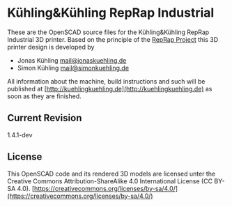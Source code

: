 # Kühling&Kühling RepRap Industrial

These are the OpenSCAD source files for the Kühling&Kühling RepRap Industrial 3D printer.
Based on the principle of the [RepRap Project](http://reprap.org) this 3D printer design is developed by

* Jonas Kühling <mail@jonaskuehling.de>
* Simon Kühling <mail@simonkuehling.de>

All information about the machine, build instructions and such will be published at
[http://kuehlingkuehling.de](http://kuehlingkuehling.de)
as soon as they are finished.

## Current Revision

1.4.1-dev

## License

This OpenSCAD code and its rendered 3D models are licensed unter the Creative Commons Attribution-ShareAlike 4.0 International License (CC BY-SA 4.0).
[https://creativecommons.org/licenses/by-sa/4.0/](https://creativecommons.org/licenses/by-sa/4.0/)
